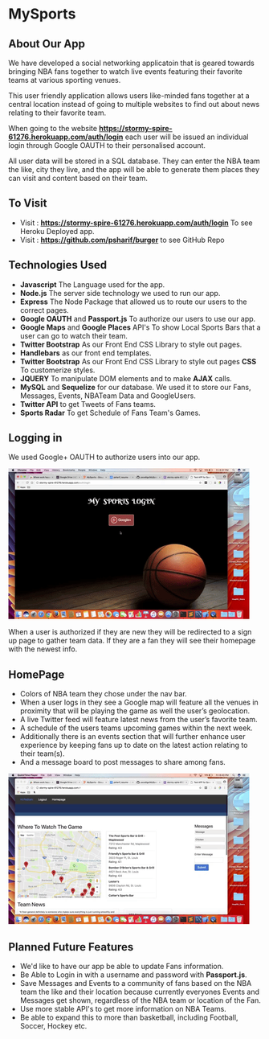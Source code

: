 # MySports

## About Our App
   We have developed a social networking applicatoin that is geared towards bringing NBA fans together to watch
live events featuring their favorite teams at various sporting venues.

   This user friendly application allows users like-minded fans together at a central location instead of going to
multiple websites to find out about news relating to their favorite team.

  When going to the website __https://stormy-spire-61276.herokuapp.com/auth/login__ each user will be
issued an individual login through Google OAUTH to their personalised account.

   All user data will be stored in a SQL database. They can enter the NBA team the like, city they live, and the app will be
able to generate them places they can visit and content based on their team.

## To Visit
* Visit : __https://stormy-spire-61276.herokuapp.com/auth/login__ To see Heroku Deployed app.
* Visit : __https://github.com/psharif/burger__ to see GitHub Repo

## Technologies Used
* __Javascript__ The Language used for the app.
* __Node.js__ The server side technology we used to run our app.
* __Express__ The Node Package that allowed us to route our users to the correct pages.
* __Google OAUTH__ and __Passport.js__ To authorize our users to use our app.
* __Google Maps__ and __Google Places__ API's To show Local Sports Bars that a user can go to watch their team.
* __Twitter Bootstrap__ As our Front End CSS Library to style out pages.
* __Handlebars__ as our front end templates.
* __Twitter Bootstrap__ As our Front End CSS Library to style out pages __CSS__ To customerize styles.
* __JQUERY__ To manipulate DOM elements and to make __AJAX__ calls.
* __MySQL__ and __Sequelize__ for our database. We used it to store our Fans, Messages, Events, NBATeam Data and GoogleUsers.
* __Twitter API__ to get Tweets of Fans teams.
* __Sports Radar__ To get Schedule of Fans Team's Games.


## Logging in

We used Google+ OAUTH to authorize users into our app.

![buger devour gif](/README_GIFS/login.gif)

   When a user is authorized if they are new they will be redirected to a sign up page to gather team data. If they are a fan
they will see their homepage with the newest info.

## HomePage
* Colors of NBA team they chose under the nav bar.
* When a user logs in they see a Google map will feature all the venues in proximity that will be playing the game as
well the user’s geolocation.
*   A live Twitter feed will feature latest news from the user’s favorite team.
* A schedule of the users teams upcoming games within the next week.
* Additionally there is an events section that will further enhance user experience by keeping fans up to date on the latest action relating to their team(s).
* And a message board to post messages to share among fans.

![burger create gif](/README_GIFS/homePage.gif)

## Planned Future Features
* We'd like to have our app be able to update Fans information.
* Be Able to Login in with a username and password with __Passport.js__.
* Save Messages and Events to a community of fans based on the NBA team the like and their location                                    because currently everyones Events and Messages get shown, regardless of the NBA team or location of the Fan.
* Use more stable API's to get more information on NBA Teams.
* Be able to expand this to more than basketball, including Football, Soccer, Hockey etc.
